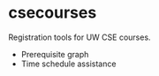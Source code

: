 # csecourses
Registration tools for UW CSE courses.

- Prerequisite graph
- Time schedule assistance
